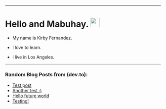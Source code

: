 
<img src="https://komarev.com/ghpvc/?username=kirbygit&style=flat-square&color=blue" alt=""/>

---
<h1>
  Hello and Mabuhay.
  <img src="https://media.giphy.com/media/hvRJCLFzcasrR4ia7z/giphy.gif" width="30px"/>
</h1>

- My name is Kirby Fernandez.

- I love to learn.

- I live in Los Angeles.

---

### Random Blog Posts from (dev.to):
<!-- BLOG-POST-LIST:START -->
- [Test post](https://dev.to/ben/test-post-31k2)
- [Another test :&rpar;](https://dev.to/ben/another-test--38nf)
- [Hello future world](https://dev.to/ben/hello-future-world-4p9d)
- [Testing!](https://dev.to/ben/testing-240)
<!-- BLOG-POST-LIST:END -->
